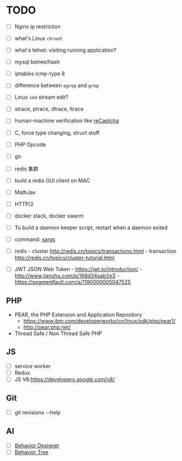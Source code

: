 TODO
====

- [ ] Nginx ip restriction

- [ ] what's Linux `chroot`
- [ ] what's telnet: visiting running application?
- [ ] mysql betree/hash
- [ ] iptables icmp-type 8
- [ ] difference between `egrep` and `grep`
- [ ] Linux `sed` stream edit?
- [ ] strace, ptrace, dtrace, ltrace
- [ ] human-machine verification like [reCaptcha](https://www.google.com/recaptcha/intro/android.html)


- [ ] C, force type changing, struct stuff
- [ ] PHP Opcode
- [ ] go
- [ ] redis 集群
- [ ] build a redis GUI client on MAC
- [ ] MathJax
- [ ] HTTP/2
- [ ] docker stack, docker swarm
- [ ] To build a daemon keeper script, restart when a daemon exited
- [ ] command: [xargs](http://man.linuxde.net/xargs)
- [ ] redis 
        - cluster http://redis.cn/topics/transactions.html
        - transaction http://redis.cn/topics/cluster-tutorial.html
- [ ] JWT JSON Web Token
        - https://jwt.io/introduction/
        - http://www.jianshu.com/p/168d34aab2e3
        - https://segmentfault.com/a/1190000005047525

## PHP

- PEAR, the PHP Extension and Application Repository
    + https://www.ibm.com/developerworks/cn/linux/sdk/php/pear1/
    + http://pear.php.net/
- Thread Safe / Non Thread Safe PHP

## JS

- [ ] service worker
- [ ] Redux
- [ ] JS V8:https://developers.google.com/v8/

## Git

- [ ] git revisions --help

## AI

- [ ] [Behavior Designer](https://www.opsive.com/assets/BehaviorDesigner/)
- [ ] [Behavior Tree](http://www.aisharing.com/archives/tag/%E8%A1%8C%E4%B8%BA%E6%A0%91)